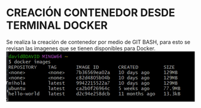 # CREACIÓN CONTENEDOR DESDE TERMINAL DOCKER

Se realiza la creación de contenedor por medio de GIT BASH, para esto se revisan las imagenes que se tienen disponibles para Docker.
![Imagen_1](https://github.com/jaiderospina/DEVSECOPS2024/blob/8c4ad2655d1b4d6572fc4cd117378355253a3edf/TAREA_2/GRUPO_6/Imagenes/Imagen1.jpg)

